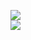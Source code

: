 [![](https://img.shields.io/badge/Made%20With-Github%20Spray-lightgrey.svg?style=for-the-badge&logo=github)](https://github.com/Annihil/github-spray#16126)  
[![](https://i.imgur.com/2DrTn0Z.gif)](https://github.com/Annihil/github-spray)